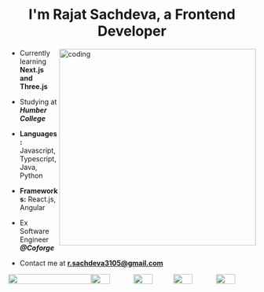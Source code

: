 <h1 align=center>I'm Rajat Sachdeva, a Frontend Developer</h1>

<img align="right" alt="coding" width ="400" src="https://user-images.githubusercontent.com/46869388/89207039-b899e600-d5d7-11ea-90d0-c894383d35b4.gif">

- Currently learning **Next.js and Three.js**

- Studying at ***Humber College***

- **Languages:** Javascript, Typescript, Java, Python

- **Frameworks:** React.js, Angular

- Ex Software Engineer ***@Coforge***

- Contact me at **r.sachdeva3105@gmail.com**

<div style="display: flex;">
<img width="100%" src="http://github-profile-summary-cards.vercel.app/api/cards/profile-details?username=r-sachdeva3105&theme=algolia">

<img align="left" width="48%" src="http://github-profile-summary-cards.vercel.app/api/cards/repos-per-language?username=r-sachdeva3105&theme=algolia">

<img align="right" width="48%" src="http://github-profile-summary-cards.vercel.app/api/cards/most-commit-language?username=r-sachdeva3105&theme=algolia">

<img align="left" width="48%" src="http://github-profile-summary-cards.vercel.app/api/cards/stats?username=r-sachdeva3105&theme=algolia">

<img align="right" width="48%" src="http://github-profile-summary-cards.vercel.app/api/cards/productive-time?username=r-sachdeva3105&theme=algolia&utcOffset=8">
</div>
